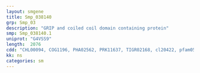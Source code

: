 ```yaml
---
layout: smgene
title: Smp_038140
grp: Smp_03
description: "GRIP and coiled coil domain containing protein"
smp: Smp_038140.1
uniprot: "G4VSS9"
length:  2076
cdd: "CHL00094, COG1196, PHA02562, PRK11637, TIGR02168, cl20422, pfam05557, pfam11802"
kk: ns
categories: sm
---
```

